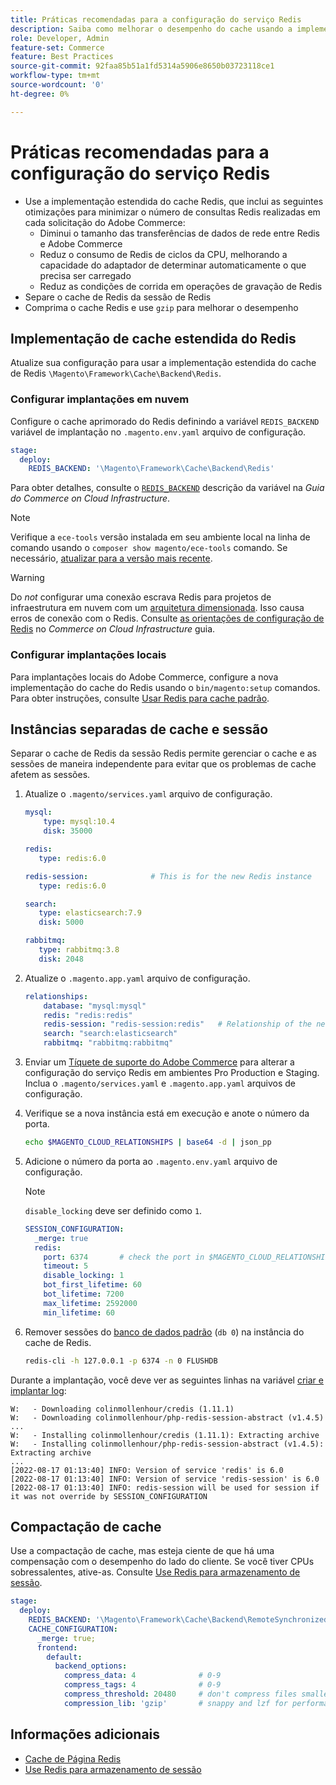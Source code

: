 ```yaml
---
title: Práticas recomendadas para a configuração do serviço Redis
description: Saiba como melhorar o desempenho do cache usando a implementação estendida do cache Redis para Adobe Commerce.
role: Developer, Admin
feature-set: Commerce
feature: Best Practices
source-git-commit: 92faa85b51a1fd5314a5906e8650b03723118ce1
workflow-type: tm+mt
source-wordcount: '0'
ht-degree: 0%

---
```



# Práticas recomendadas para a configuração do serviço Redis

- Use a implementação estendida do cache Redis, que inclui as seguintes otimizações para minimizar o número de consultas Redis realizadas em cada solicitação do Adobe Commerce:
   - Diminui o tamanho das transferências de dados de rede entre Redis e Adobe Commerce
   - Reduz o consumo de Redis de ciclos da CPU, melhorando a capacidade do adaptador de determinar automaticamente o que precisa ser carregado
   - Reduz as condições de corrida em operações de gravação de Redis
- Separe o cache de Redis da sessão de Redis
- Comprima o cache Redis e use `gzip` para melhorar o desempenho

## Implementação de cache estendida do Redis

Atualize sua configuração para usar a implementação estendida do cache de Redis `\Magento\Framework\Cache\Backend\Redis`.

### Configurar implantações em nuvem

Configure o cache aprimorado do Redis definindo a variável `REDIS_BACKEND` variável de implantação no `.magento.env.yaml` arquivo de configuração.

```yaml
stage:
  deploy:
    REDIS_BACKEND: '\Magento\Framework\Cache\Backend\Redis'
```

Para obter detalhes, consulte o [`REDIS_BACKEND`](https://experienceleague.adobe.com/docs/commerce-cloud-service/user-guide/configure/env/stage/variables-deploy.html#redis_backend) descrição da variável na _Guia do Commerce on Cloud Infrastructure_.

>[!NOTE]
>
> Verifique a `ece-tools` versão instalada em seu ambiente local na linha de comando usando o `composer show magento/ece-tools` comando. Se necessário, [atualizar para a versão mais recente](https://experienceleague.adobe.com/docs/commerce-cloud-service/user-guide/dev-tools/ece-tools/update-package.html).

>[!WARNING]
>
>Do _not_ configurar uma conexão escrava Redis para projetos de infraestrutura em nuvem com um [arquitetura dimensionada](https://experienceleague.adobe.com/docs/commerce-cloud-service/user-guide/architecture/scaled-architecture.html). Isso causa erros de conexão com o Redis. Consulte [as orientações de configuração de Redis](https://experienceleague.adobe.com/docs/commerce-cloud-service/user-guide/configure/env/stage/variables-deploy.html#redis_use_slave_connection) no _Commerce on Cloud Infrastructure_ guia.

### Configurar implantações locais

Para implantações locais do Adobe Commerce, configure a nova implementação do cache do Redis usando o `bin/magento:setup` comandos. Para obter instruções, consulte [Usar Redis para cache padrão](../../../configuration/cache/redis-pg-cache.md#configure-redis-page-caching).

## Instâncias separadas de cache e sessão

Separar o cache de Redis da sessão Redis permite gerenciar o cache e as sessões de maneira independente para evitar que os problemas de cache afetem as sessões.

1. Atualize o `.magento/services.yaml` arquivo de configuração.

   ```yaml
   mysql:
       type: mysql:10.4
       disk: 35000
   
   redis:
      type: redis:6.0
   
   redis-session:              # This is for the new Redis instance
      type: redis:6.0
   
   search:
      type: elasticsearch:7.9
      disk: 5000
   
   rabbitmq:
      type: rabbitmq:3.8
      disk: 2048
   ```

1. Atualize o `.magento.app.yaml` arquivo de configuração.

   ```yaml
   relationships:
       database: "mysql:mysql"
       redis: "redis:redis"
       redis-session: "redis-session:redis"   # Relationship of the new Redis instance
       search: "search:elasticsearch"
       rabbitmq: "rabbitmq:rabbitmq"
   ```

1. Enviar um [Tíquete de suporte do Adobe Commerce](https://experienceleague.adobe.com/docs/commerce-knowledge-base/kb/help-center-guide/magento-help-center-user-guide.html#submit-ticket) para alterar a configuração do serviço Redis em ambientes Pro Production e Staging. Inclua o `.magento/services.yaml` e `.magento.app.yaml` arquivos de configuração.

1. Verifique se a nova instância está em execução e anote o número da porta.

   ```bash
   echo $MAGENTO_CLOUD_RELATIONSHIPS | base64 -d | json_pp
   ```

1. Adicione o número da porta ao `.magento.env.yaml` arquivo de configuração.

   >[!NOTE]
   >`disable_locking` deve ser definido como `1`.

   ```yaml
   SESSION_CONFIGURATION:
     _merge: true
     redis:
       port: 6374       # check the port in $MAGENTO_CLOUD_RELATIONSHIPS
       timeout: 5
       disable_locking: 1
       bot_first_lifetime: 60
       bot_lifetime: 7200
       max_lifetime: 2592000
       min_lifetime: 60
   ```

1. Remover sessões do [banco de dados padrão](../../../configuration/cache/redis-pg-cache.md) (`db 0`) na instância do cache de Redis.

   ```bash
   redis-cli -h 127.0.0.1 -p 6374 -n 0 FLUSHDB
   ```

Durante a implantação, você deve ver as seguintes linhas na variável [criar e implantar log](https://experienceleague.adobe.com/docs/commerce-cloud-service/user-guide/develop/test/log-locations.html#build-and-deploy-logs):

```terminal
W:   - Downloading colinmollenhour/credis (1.11.1)
W:   - Downloading colinmollenhour/php-redis-session-abstract (v1.4.5)
...
W:   - Installing colinmollenhour/credis (1.11.1): Extracting archive
W:   - Installing colinmollenhour/php-redis-session-abstract (v1.4.5): Extracting archive
...
[2022-08-17 01:13:40] INFO: Version of service 'redis' is 6.0
[2022-08-17 01:13:40] INFO: Version of service 'redis-session' is 6.0
[2022-08-17 01:13:40] INFO: redis-session will be used for session if it was not override by SESSION_CONFIGURATION
```

## Compactação de cache

Use a compactação de cache, mas esteja ciente de que há uma compensação com o desempenho do lado do cliente. Se você tiver CPUs sobressalentes, ative-as. Consulte [Use Redis para armazenamento de sessão](../../../configuration/cache/redis-session.md).

```yaml
stage:
  deploy:
    REDIS_BACKEND: '\Magento\Framework\Cache\Backend\RemoteSynchronizedCache'
    CACHE_CONFIGURATION:
      _merge: true;
      frontend:
        default:
          backend_options:
            compress_data: 4              # 0-9
            compress_tags: 4              # 0-9
            compress_threshold: 20480     # don't compress files smaller than this value
            compression_lib: 'gzip'       # snappy and lzf for performance, gzip for high compression (~69%)
```

## Informações adicionais

- [Cache de Página Redis](../../../configuration/cache/redis-pg-cache.md)
- [Use Redis para armazenamento de sessão](../../../configuration/cache/redis-session.md)

